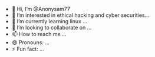- 👋 Hi, I’m @Anonysam77
- 👀 I’m interested in ethical hacking and cyber securities...
- 🌱 I’m currently learning linux  ...
- 💞️ I’m looking to collaborate on ...
- 📫 How to reach me ...
- 😄 Pronouns: ...
- ⚡ Fun fact: ...

<!---
Anonysam77/Anonysam77 is a ✨ special ✨ repository because its `README.md` (this file) appears on your GitHub profile.
You can click the Preview link to take a look at your changes.
--->
